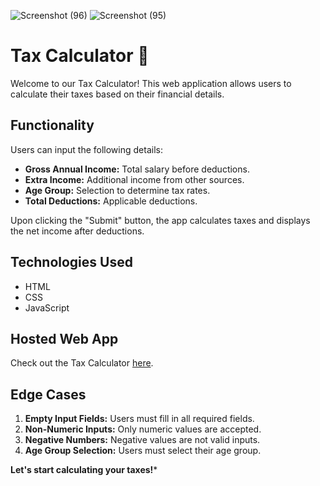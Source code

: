 ![Screenshot (96)](https://github.com/DevyaniChanne/CALCULATOR/assets/89982552/eb3bc1d5-e692-4123-941e-3644d0c03c07)
![Screenshot (95)](https://github.com/DevyaniChanne/CALCULATOR/assets/89982552/35f2b3d6-a61a-45c3-9a95-fd4b8e3a84d0)
# Tax Calculator 🧮

Welcome to our Tax Calculator! This web application allows users to calculate their taxes based on their financial details.

## Functionality

Users can input the following details:
- **Gross Annual Income:** Total salary before deductions.
- **Extra Income:** Additional income from other sources.
- **Age Group:** Selection to determine tax rates.
- **Total Deductions:** Applicable deductions.

Upon clicking the "Submit" button, the app calculates taxes and displays the net income after deductions.

## Technologies Used

- HTML
- CSS
- JavaScript

## Hosted Web App

Check out the Tax Calculator [here](https://superlative-frangollo-9ec2dd.netlify.app/).

## Edge Cases

1. **Empty Input Fields:** Users must fill in all required fields.
2. **Non-Numeric Inputs:** Only numeric values are accepted.
3. **Negative Numbers:** Negative values are not valid inputs.
4. **Age Group Selection:** Users must select their age group.


******Let's start calculating your taxes!*******
